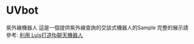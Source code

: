 # UVbot
紫外線機器人
這是一個提供紫外線查詢的交談式機器人的Sample
完整的展示請參考: 
[利用 Luis打造fb聊天機器人](https://www.slideshare.net/johnsongau/luisfb "Fb bot")
